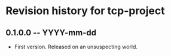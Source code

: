 # Revision history for tcp-project

## 0.1.0.0 -- YYYY-mm-dd

* First version. Released on an unsuspecting world.
